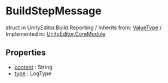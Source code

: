 # BuildStepMessage
struct in UnityEditor.Build.Reporting
 / Inherits from: <a href="https://docs.unity3d.com/6000.0/Documentation/ScriptReference/ValueType.html">ValueType</a> / Implemented in: <a href="https://docs.unity3d.com/6000.0/Documentation/ScriptReference/UnityEditor.CoreModule.html">UnityEditor.CoreModule</a>
## Properties
- <a href="https://docs.unity3d.com/6000.0/Documentation/ScriptReference/BuildStepMessage-content.html">content</a> : String
- <a href="https://docs.unity3d.com/6000.0/Documentation/ScriptReference/BuildStepMessage-type.html">type</a> : LogType

